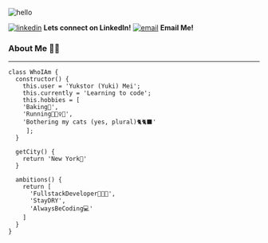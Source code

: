 ![hello](https://img.icons8.com/doodle/150/000000/hello--v1.png)

[![linkedin](https://img.icons8.com/clouds/60/000000/linkedin.png)][1] **Lets connect on LinkedIn!**
[![email](https://img.icons8.com/clouds/60/000000/new-post.png)][2] **Email Me!**

### About Me 👋🏼
---
```
class WhoIAm {
  constructor() {
    this.user = 'Yukstor (Yuki) Mei';
    this.currently = 'Learning to code';
    this.hobbies = [
	'Baking🍰',
	'Running🏃🏻‍♀️💨',
	'Bothering my cats (yes, plural)🐈🐈‍⬛'
     ];
  }
  
  getCity() {
    return 'New York🗽'
  }
  
  ambitions() {
    return [
      'FullstackDeveloper👩🏻‍💻',
      'StayDRY',
      'AlwaysBeCoding💻'
    ]
  }  
}
```
   
[1]: https://www.linkedin.com/in/yukstor-mei/
[2]: mailto:yukstormei@gmail.com

